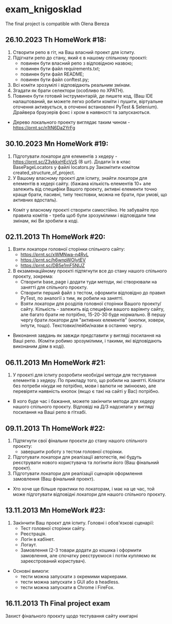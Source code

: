 # exam_knigosklad

The final project is compatible with Olena Bereza

## 26.10.2023 Th HomeWork #18:

1. Створити репо в гіт, на Ваш власний проект для іспиту.
2. Підігнати репо до стану, який є в нашому спільному проєкті:
    - повинен бути власний репо з відповідною назвою;
    - повинен бути файл requirements.txt;
    - повинен бути файл README;
    - повинен бути файл conftest.py;
3. Всі коміти зрозумілі і відповідають реальним змінам.
4. Згадати як брати селектори (особливо по XPATH).
5. Повинен бути готовий інструментарій, де пишете код, (Ваш IDE налаштований,
   ви можете легко робити коміти і пушити, віртуальне оточення активується, в оточенні встановлені PyTest & Selenium).
   Драйвера браузерів фокс і хром в наявності та запускаються.

* Дерево локального проекту виглядає таким чином - https://prnt.sc/n1tN6Da2YrFg

## 30.10.2023 Mn HomeWork #19:

1. Підготувати локатори для елементів з хедеру - https://prnt.sc/Z3vkkxHEcVzS
   (8 шт). Додати їх в клас BasePageLocators у файлі locators.py
   Закомітити комітом created_structure_of_project.
2. У Вашому власному проєкті для іспиту, знайти локатори для елементів в хедері сайту.
   (бажана кількість елементів 10+ але залежить від специфіки Вашого проекту, активні елементи точно краще брати,
   пасивні, типу текстовки, можна не брати, при умові, що активних вдосталь).

* Коміт у власному проєкті створити самостійно. Не забувайте про правила комітів -
  треба щоб були зрозумілими і відповідали тим змінам, які Ви зробили в коді.

## 02.11.2013 Th HomeWork #20:

1. Взяти локатори головної сторінки спільного сайту:
    - https://prnt.sc/xWMNwa-n4RvL
    - https://prnt.sc/h6wnpWOIytEV
    - https://prnt.sc/DB5e1mF5NIJZ
2. В екзаменаційному проєкті підтягнути все до стану нашого спільного проєкту, зокрема:
    - Створити base_page і додати туди методи, які створювали на занятті для спільного проєкту.
    - Створити перший файл з тестом, оформити відповідно до правил PyTest, по аналогії з тим, як робили на занятті.
    - Взяти локатори для розділів головної сторінки Вашого проекту/сайту. Кількість - залежить від специфіки
      вашого варіянту сайту, але багато брати не потрібно, 15-20-30 буде нормально. В першу чергу брати локатори
      для "активних елементів" (кнопки, ховери, інпути, тощо). Текстовки/лейби/назви в останню чергу.

* Виконання завдань як завжди представити у вигляді посилання на Ваші репо.
  (Коміти робимо зрозумілими, і такими, які відповідають виконаним діям в коді).

## 06.11.2013 Mn HomeWork #21:

1. У проєкті для іспиту розробити необхідні методи для тестування елементів з хедеру.
   По прикладу того, що робили на занятті.
   Клікати без потреби нікуди не потрібно, мови і валюти не змінюємо,
   але перевіряти наявність кнопок (якщо є такі на сайті у Вас) потрібно.

* В кого буде час і бажання, можете закінчити методи для хедеру нашого спільного проєкту.
  Відповіді на Д/З надсилати у вигляді посилання на Ваші репо в гітхабі.

## 09.11.2013 Th HomeWork #22:

1. Підтягнути свої фінальни проєкти до стану нашого спільного проєкту:
    - завершити роботу з тестом головної сторінки.
2. Підготувати локатори для реалізації автотестів,
   які будуть реєструвати нового користувача та логінити його (Ваш фінальний проект).
3. Підготувати локатори для реалізації сценарія оформлення замовлення (Ваш фінальний проект).

* Хто хоче ще більше практики по локаторам, і має на це час, той може підготувати
  відповідні локатори для нашого спільного проєкту.

## 13.11.2013 Mn HomeWork #23:

1. Закінчити Ваш проєкт для іспиту. Головні і обов'язкові сценарії:
    - Тест головної сторінки сайту.
    - Реєстрація.
    - Логін в кабінет.
    - Логаут.
    - Замовлення (2-3 товари додати до кошика і оформити замовлення, але
      спочатку реєструємося і потім купляємо як зареєстрований користувач).

* Основні вимоги:
    - тести можна запускати з окремими маркерами.
    - тести можна запускати з GUI або в headless.
    - тести можна запускати в Chrome і FireFox.

## 16.11.2013 Th Final project exam

Захист фінального проєкту щодо тестування сайту книгарні










